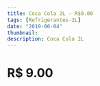```yaml
---
title: Coca Cola 2L - R$9.00
tags: [Refrigerantes-2L]
date: "2010-06-04"
thumbnail: 
description: Coca Cola 2L
---
```


# R$ 9.00